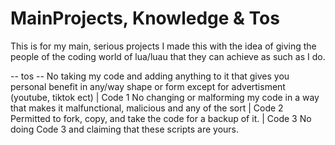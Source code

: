 # MainProjects, Knowledge & Tos
This is for my main, serious projects
I made this with the idea of giving the people of the coding world of lua/luau that they can achieve as such as I do.

-- tos --
No taking my code and adding anything to it that gives you personal benefit in any/way shape or form except for advertisment (youtube, tiktok ect) | Code 1
No changing or malforming my code in a way that makes it malfunctional, malicious and any of the sort | Code 2
Permitted to fork, copy, and take the code for a backup of it. | Code 3
No doing Code 3 and claiming that these scripts are yours.
